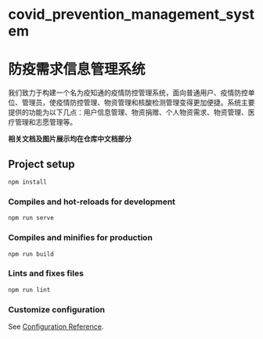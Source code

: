 # covid_prevention_management_system
# 防疫需求信息管理系统

我们致力于构建一个名为疫知通的疫情防控管理系统，面向普通用户、疫情防控单位、管理员，使疫情防控管理、物资管理和核酸检测管理变得更加便捷。系统主要提供的功能为以下几点：用户信息管理、物资捐赠、个人物资需求、物资管理、医疗管理和志愿管理等。

**相关文档及图片展示均在仓库中文档部分**

## Project setup
```
npm install
```

### Compiles and hot-reloads for development
```
npm run serve
```

### Compiles and minifies for production
```
npm run build
```

### Lints and fixes files
```
npm run lint
```

### Customize configuration
See [Configuration Reference](https://cli.vuejs.org/config/).
